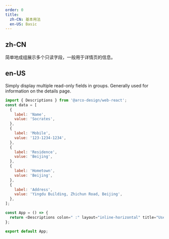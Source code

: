 ```yaml
---
order: 0
title:
  zh-CN: 基本用法
  en-US: Basic
---
```


## zh-CN

简单地成组展示多个只读字段，一般用于详情页的信息。

## en-US

Simply display multiple read-only fields in groups. Generally used for information on the details page.

```js
import { Descriptions } from '@arco-design/web-react';
const data = [
  {
    label: 'Name',
    value: 'Socrates',
  },
  {
    label: 'Mobile',
    value: '123-1234-1234',
  },
  {
    label: 'Residence',
    value: 'Beijing',
  },
  {
    label: 'Hometown',
    value: 'Beijing',
  },
  {
    label: 'Address',
    value: 'Yingdu Building, Zhichun Road, Beijing',
  },
];

const App = () => {
  return <Descriptions colon=" :" layout="inline-horizontal" title="User Info" data={data} />;
};

export default App;
```
